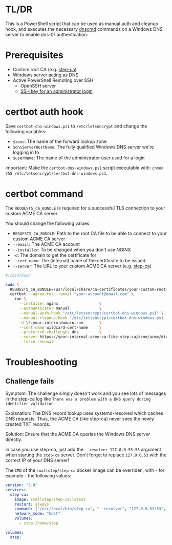 # TL/DR

This is a PowerShell script that can be used as manual auth and cleanup hook,
and executes the necessary [dnscmd](https://docs.microsoft.com/en-us/windows-server/administration/windows-commands/dnscmd)
commands on a Windows DNS server to enable dns-01 authentication.

# Prerequisites

- Custom root CA (e.g. [step-ca](https://smallstep.com/docs/step-ca))
- Windows server acting as DNS
- Active PowerShell Remoting over SSH
  - OpenSSH server
  - [SSH key for an administrator login](https://docs.microsoft.com/de-de/windows-server/administration/openssh/openssh_keymanagement#administrative-user)

# certbot auth hook

Save `certbot-dns-windows.ps1` to `/etc/letsencrypt` and change the following variables:

- `$zone`: The name of the forward lookup zone
- `$dnsServerHostName`: The fully qualified Windows DNS server we're logging in to
- `$userName`: The name of the administrator user used for a login

Important: Make the `certbot-dns-windows.ps1` script executable with: `chmod 755 /etc/letsencrypt/certbot-dns-windows.ps1`.

# certbot command

The `REQUESTS_CA_BUNDLE` is required for a successful TLS connection to your
custom ACME CA server.

You should change the following values:

- `REQUESTS_CA_BUNDLE`: Path to the root CA file to be able to connect to your custom ACME CA server
- `--email`: The ACME CA account
- `--installer`: To be changed when you don't use NGINX
- `-d`: The domain to get the certificate for
- `--cert-name`: The (internal) name of the certificate to be issued
- `--server`: The URL to your custom ACME CA server (e.g. [step-ca](https://smallstep.com/docs/step-ca))

```bash
#!/bin/bash

sudo \
  REQUESTS_CA_BUNDLE=/usr/local/share/ca-certificates/your-custom-root-ca.crt \
  certbot --agree-tos --email "your-account@email.com" \
    run \
      --installer nginx                  \
      --authenticator manual             \
      --manual-auth-hook "/etc/letsencrypt/certbot-dns-windows.ps1" \
      --manual-cleanup-hook "/etc/letsencrypt/certbot-dns-windows.ps1 --remove" \
      -d \*.your.intern.domain.com       \
      --cert-name wildcard-cert-name     \
      --preferred-challenges dns         \
      --server https://your-internal-acme-ca-like-step-ca/acme/acme/directory \
      --force-renewal
```

# Troubleshooting

## Challenge fails

Symptom: The challenge simply doesn't work and you see lots of messages in the step-ca log like `There was a problem with a DNS query during identifier validation`

Explanation: The DNS record lookup uses systemd-resolved which caches DNS requests. Thus, the ACME CA (like step-ca) never sees the newly created TXT records.

Solution: Ensure that the ACME CA queries the Windows DNS server directly.

In case you use step-ca, just add the `--resolver 127.0.0.53:53` argument when starting the `step-ca` server. Don't forget to replace `127.0.0.53` with the correct IP of your DNS server!

The `CMD` of the `smallstep/step-ca` docker image can be overriden, with - for example - the following values:

```yaml
version: "3.8"
services:
  step-ca:
    image: smallstep/step-ca:latest
    restart: always
    command: ["/usr/local/bin/step-ca", "--resolver", "127.0.0.53:53", "--password-file", "/home/step/secrets/password", "/home/step/config/ca.json"]
    network_mode: "host"
    volumes:
      - step:/home/step

volumes:
  step:
```
